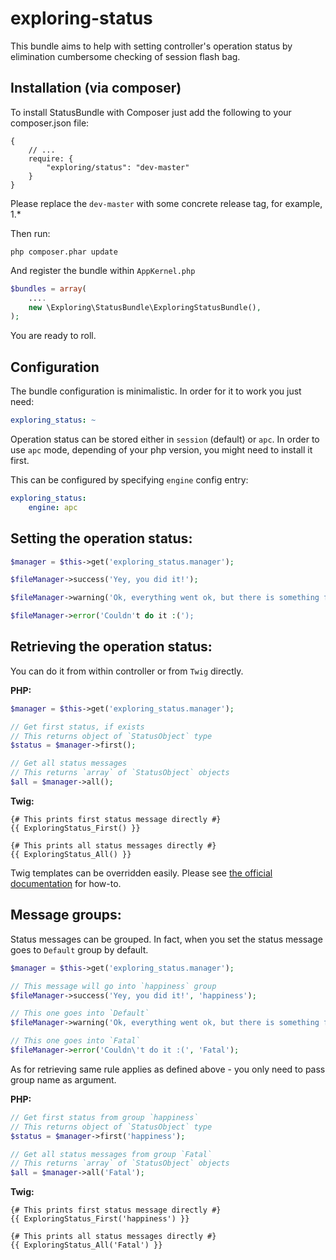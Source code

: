 exploring-status
================

This bundle aims to help with setting controller's operation status by elimination cumbersome checking of session flash bag.

Installation (via composer)
---

To install StatusBundle with Composer just add the following to your composer.json file:

    {
        // ...
        require: {
            "exploring/status": "dev-master"
        }
    }

Please replace the `dev-master` with some concrete release tag, for example, 1.*

Then run:

    php composer.phar update

And register the bundle within `AppKernel.php`

```php
$bundles = array(
    ....
    new \Exploring\StatusBundle\ExploringStatusBundle(),
);
```

You are ready to roll.

Configuration
---

The bundle configuration is minimalistic. In order for it to work you just need:

```YAML
exploring_status: ~
```

Operation status can be stored either in `session` (default) or `apc`. In order to use `apc` mode, depending of your php version, you might need to install it first.

This can be configured by specifying `engine` config entry:

```YAML
exploring_status:
    engine: apc
```

Setting the operation status:
---

```php
$manager = $this->get('exploring_status.manager');

$fileManager->success('Yey, you did it!');

$fileManager->warning('Ok, everything went ok, but there is something fishy going on here.');

$fileManager->error('Couldn't do it :(');
```

Retrieving the operation status:
---

You can do it from within controller or from `Twig` directly.

<b>PHP:</b>

```php
$manager = $this->get('exploring_status.manager');

// Get first status, if exists
// This returns object of `StatusObject` type
$status = $manager->first();

// Get all status messages
// This returns `array` of `StatusObject` objects
$all = $manager->all();
```

<b>Twig:</b>

```TWIG
{# This prints first status message directly #}
{{ ExploringStatus_First() }}

{# This prints all status messages directly #}
{{ ExploringStatus_All() }}
```

Twig templates can be overridden easily. Please see [the official documentation](http://symfony.com/doc/current/cookbook/bundles/inheritance.html#overriding-resources-templates-routing-etc) for how-to.

Message groups:
---

Status messages can be grouped. In fact, when you set the status message goes to `Default` group by default.

```php
$manager = $this->get('exploring_status.manager');

// This message will go into `happiness` group
$fileManager->success('Yey, you did it!', 'happiness');

// This one goes into `Default`
$fileManager->warning('Ok, everything went ok, but there is something fishy going on here.');

// This one goes into `Fatal`
$fileManager->error('Couldn\'t do it :(', 'Fatal');
```

As for retrieving same rule applies as defined above - you only need to pass group name as argument.

<b>PHP:</b>

```php
// Get first status from group `happiness`
// This returns object of `StatusObject` type
$status = $manager->first('happiness');

// Get all status messages from group `Fatal`
// This returns `array` of `StatusObject` objects
$all = $manager->all('Fatal');
```

<b>Twig:</b>

```TWIG
{# This prints first status message directly #}
{{ ExploringStatus_First('happiness') }}

{# This prints all status messages directly #}
{{ ExploringStatus_All('Fatal') }}
```
